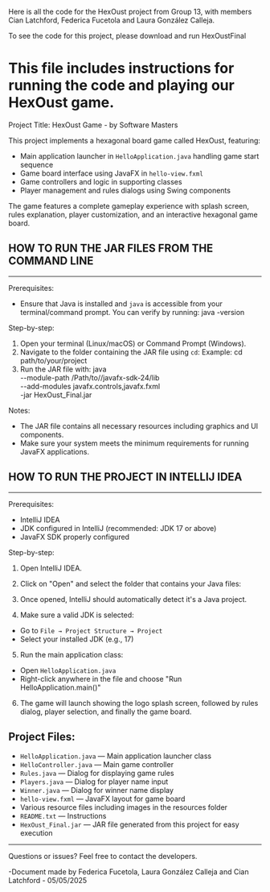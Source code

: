 Here is all the code for the HexOust project from Group 13, 
with members Cian Latchford, Federica Fucetola and Laura González Calleja.

To see the code for this project, please download and run HexOustFinal

# This file includes instructions for running the code and playing our HexOust game.

Project Title: HexOust Game - by Software Masters

This project implements a hexagonal board game called HexOust, featuring:
- Main application launcher in `HelloApplication.java` handling game start sequence
- Game board interface using JavaFX in `hello-view.fxml`
- Game controllers and logic in supporting classes
- Player management and rules dialogs using Swing components

The game features a complete gameplay experience with splash screen, rules explanation, player customization, and an interactive hexagonal game board.

## HOW TO RUN THE JAR FILES FROM THE COMMAND LINE
----------------------------------------------------------------------------------------

Prerequisites:
- Ensure that Java is installed and `java` is accessible from your terminal/command prompt.
  You can verify by running:
    java -version

Step-by-step:

1. Open your terminal (Linux/macOS) or Command Prompt (Windows).
2. Navigate to the folder containing the JAR file using `cd`:
    Example: cd path/to/your/project
3. Run the JAR file with:
   java \
--module-path /Path/to//javafx-sdk-24/lib \
--add-modules javafx.controls,javafx.fxml \
-jar HexOust_Final.jar

Notes:
- The JAR file contains all necessary resources including graphics and UI components.
- Make sure your system meets the minimum requirements for running JavaFX applications.

## HOW TO RUN THE PROJECT IN INTELLIJ IDEA
----------------------------------------------------------------------------------------

Prerequisites:
- IntelliJ IDEA
- JDK configured in IntelliJ (recommended: JDK 17 or above)
- JavaFX SDK properly configured

Step-by-step:

1. Open IntelliJ IDEA.

2. Click on "Open" and select the folder that contains your Java files:

3. Once opened, IntelliJ should automatically detect it's a Java project.

4. Make sure a valid JDK is selected:
- Go to `File → Project Structure → Project`
- Select your installed JDK (e.g., 17)

5. Run the main application class:
- Open `HelloApplication.java`
- Right-click anywhere in the file and choose "Run HelloApplication.main()"

6. The game will launch showing the logo splash screen, followed by rules dialog, player selection, and finally the game board.

## Project Files:

- `HelloApplication.java` — Main application launcher class
- `HelloController.java` — Main game controller
- `Rules.java` — Dialog for displaying game rules
- `Players.java` — Dialog for player name input
- `Winner.java` — Dialog for winner name display
- `hello-view.fxml` — JavaFX layout for game board
- Various resource files including images in the resources folder
- `README.txt` — Instructions
- `HexOust_Final.jar` — JAR file generated from this project for easy execution

----------------------------------------------------------------------------------------

Questions or issues?
Feel free to contact the developers.

-Document made by Federica Fucetola, Laura González Calleja and Cian Latchford - 05/05/2025
